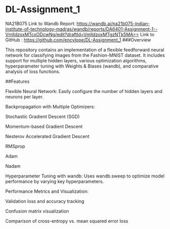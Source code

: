 # DL-Assignment_1
NA21B075
Link to Wandb Report: https://wandb.ai/na21b075-indian-institute-of-technology-madras/wandb/reports/DA6401-Assignment-1--VmlldzoxMTcxODcwNg/edit?draftId=VmlldzoxMTgzNTk5MA==
Link to GitHub : https://github.com/encylope/DL-Assignment_1
###Overview

This repository contains an implementation of a flexible feedforward neural network for classifying images from the Fashion-MNIST dataset. It includes support for multiple hidden layers, various optimization algorithms, hyperparameter tuning with Weights & Biases (wandb), and comparative analysis of loss functions.

##Features

Flexible Neural Network: Easily configure the number of hidden layers and neurons per layer.

Backpropagation with Multiple Optimizers:

Stochastic Gradient Descent (SGD)

Momentum-based Gradient Descent

Nesterov Accelerated Gradient Descent

RMSprop

Adam

Nadam

Hyperparameter Tuning with wandb: Uses wandb.sweep to optimize model performance by varying key hyperparameters.

Performance Metrics and Visualization:

Validation loss and accuracy tracking

Confusion matrix visualization

Comparison of cross-entropy vs. mean squared error loss

